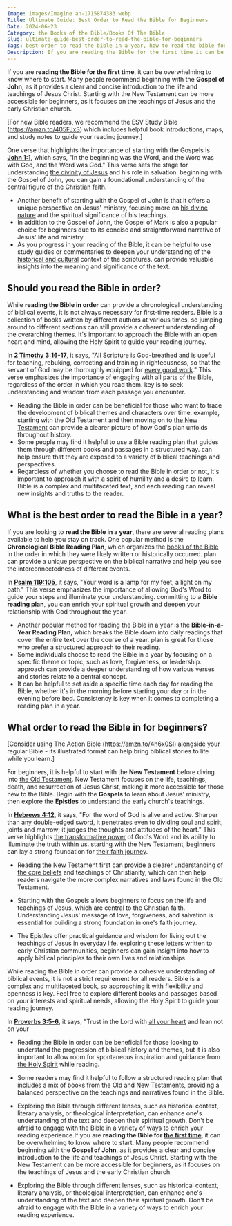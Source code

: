 ```yaml
---
Image: images/Imagine an-1715874383.webp
Title: Ultimate Guide: Best Order to Read the Bible for Beginners
Date: 2024-06-23
Category: the Books of the Bible/Books Of The Bible
Slug: ultimate-guide-best-order-to-read-the-bible-for-beginners
Tags: best order to read the bible in a year, how to read the bible for the first time, should you read the bible in order, what is the best order to read the bible, should i read the bible in order, reading the bible in order, best order to read the bible for beginners, best order to read the bible for the first time, what order to read the bible in, the books of the bible, books of the bible
Description: If you are reading the Bible for the first time it can be overwhelming to know where to start Many people recommend beginning with the Gospel of John as it provides a clear and concise introduction to the life and teachings of Jesus Christ Starting with the New Testament can
---
```


If you are **reading the Bible for the first time**, it can be overwhelming to know where to start. Many people recommend beginning with the **Gospel of John**, as it provides a clear and concise introduction to the life and teachings of Jesus Christ. Starting with the New Testament can be more accessible for beginners, as it focuses on the teachings of Jesus and the early Christian church.

[For new Bible readers, we recommend the ESV Study Bible (https://amzn.to/405FJx3) which includes helpful book introductions, maps, and study notes to guide your reading journey.]

One verse that highlights the importance of starting with the Gospels is **[John 1:1](https://www.bibleref.com/John/1/John-1-1.html)**, which says, "In the beginning was the Word, and the Word was with God, and the Word was God." This verse sets the stage for understanding [the divinity of Jesus](/10-fascinating-facts-about-jesus-christ-a-comprehensive-guide-for-christian-readers) and his role in salvation.  beginning with the Gospel of John, you can gain a foundational understanding of the central figure of [the Christian faith](/nurturing-faith-and-family-comprehensive-guide-christian-parenting-life).

- Another benefit of starting with the Gospel of John is that it offers a unique perspective on Jesus' ministry, focusing more on [his divine nature](/unveiling-the-divine-comprehensive-exploration-jesus-christ-divinity) and the spiritual significance of his teachings.
- In addition to the Gospel of John, the Gospel of Mark is also a popular choice for beginners due to its concise and straightforward narrative of Jesus' life and ministry.
- As you progress in your reading of the Bible, it can be helpful to use study guides or commentaries to deepen your understanding of the [historical and cultural](/ultimate-bible-study-guides-by-book-enhance-your-understanding-and-faith) context of the scriptures.  can provide valuable insights into the meaning and significance of the text.

## Should you read the Bible in order?

While **reading the Bible in order** can provide a chronological understanding of biblical events, it is not always necessary for first-time readers.  Bible is a collection of books written by different authors at various times, so jumping around to different sections can still provide a coherent understanding of the overarching themes. It's important to approach the Bible with an open heart and mind, allowing the Holy Spirit to guide your reading journey.

In **[2 Timothy 3:16-17](https://www.bibleref.com/2-Timothy/3/2-Timothy-3-16.html)**, it says, "All Scripture is God-breathed and is useful for teaching, rebuking, correcting and training in righteousness, so that the servant of God may be thoroughly equipped for [every good work](/amazing-grace-lyrics)." This verse emphasizes the importance of engaging with all parts of the Bible, regardless of the order in which you read them.  key is to seek understanding and wisdom from each passage you encounter.

- Reading the Bible in order can be beneficial for those who want to trace the development of biblical themes and characters over time.  example, starting with the Old Testament and then moving on to [the New Testament](/understanding-the-differences-between-messianic-judaism-and-christianity-a-comprehensive-guide) can provide a clearer picture of how God's plan unfolds throughout history.
- Some people may find it helpful to use a Bible reading plan that guides them through different books and passages in a structured way.  can help ensure that they are exposed to a variety of biblical teachings and perspectives.
- Regardless of whether you choose to read the Bible in order or not, it's important to approach it with a spirit of humility and a desire to learn.  Bible is a complex and multifaceted text, and each reading can reveal new insights and truths to the reader.

## What is the best order to read the Bible in a year?

If you are looking to **read the Bible in a year**, there are several reading plans available to help you stay on track. One popular method is the **Chronological Bible Reading Plan**, which organizes the [books of the Bible](/the-ultimate-guide-to-bible-study-booklets-for-adult-christian-education) in the order in which they were likely written or historically occurred.  plan can provide a unique perspective on the biblical narrative and help you see the interconnectedness of different events.

In **[Psalm 119:105](https://www.bibleref.com/Psalm/119/Psalm-119-105.html)**, it says, "Your word is a lamp for my feet, a light on my path." This verse emphasizes the importance of allowing God's Word to guide your steps and illuminate your understanding.  committing to a **Bible reading plan**, you can enrich your spiritual growth and deepen your relationship with God throughout the year.

- Another popular method for reading the Bible in a year is the **Bible-in-a-Year Reading Plan**, which breaks the Bible down into daily readings that cover the entire text over the course of a year.  plan is great for those who prefer a structured approach to their reading.
- Some individuals choose to read the Bible in a year by focusing on a specific theme or topic, such as love, forgiveness, or leadership.  approach can provide a deeper understanding of how various verses and stories relate to a central concept.
- It can be helpful to set aside a specific time each day for reading the Bible, whether it's in the morning before starting your day or in the evening before bed. Consistency is key when it comes to completing a reading plan in a year.

## What order to read the Bible in for beginners?

[Consider using The Action Bible (https://amzn.to/4h6x0Sl) alongside your regular Bible - its illustrated format can help bring biblical stories to life while you learn.]

For beginners, it is helpful to start with the **New Testament** before diving into [the Old Testament](/where-does-the-new-testament-begin-a-comprehensive-guide-for-christian-readers).  New Testament focuses on the life, teachings, death, and resurrection of Jesus Christ, making it more accessible for those new to the Bible. Begin with the **Gospels** to learn about Jesus' ministry, then explore the **Epistles** to understand the early church's teachings.

In **[Hebrews 4:12](https://www.bibleref.com/Hebrews/4/Hebrews-4-12.html)**, it says, "For the word of God is alive and active. Sharper than any double-edged sword, it penetrates even to dividing soul and spirit, joints and marrow; it judges the thoughts and attitudes of the heart." This verse highlights [the transformative power](/10-essential-bible-verses-for-strength-and-encouragement) of God's Word and its ability to illuminate the truth within us.  starting with the New Testament, beginners can lay a strong foundation for [their faith journey](/unveiling-the-power-of-bible-study-fellowship-bsf-a-comprehensive-guide-to-spiritual-growth).

- Reading the New Testament first can provide a clearer understanding of [the core beliefs](/understanding-the-key-differences-between-jehovahs-witnesses-and-christianity) and teachings of Christianity, which can then help readers navigate the more complex narratives and laws found in the Old Testament.

- Starting with the Gospels allows beginners to focus on the life and teachings of Jesus, which are central to the Christian faith. Understanding Jesus' message of love, forgiveness, and salvation is essential for building a strong foundation in one's faith journey.

- The Epistles offer practical guidance and wisdom for living out the teachings of Jesus in everyday life.  exploring these letters written to early Christian communities, beginners can gain insight into how to apply biblical principles to their own lives and relationships.

While reading the Bible in order can provide a cohesive understanding of biblical events, it is not a strict requirement for all readers.  Bible is a complex and multifaceted book, so approaching it with flexibility and openness is key. Feel free to explore different books and passages based on your interests and spiritual needs, allowing the Holy Spirit to guide your reading journey.

In **[Proverbs 3:5-6](https://www.bibleref.com/Proverbs/3/Proverbs-3-5.html)**, it says, "Trust in the Lord with [all your heart](/powerful-prayer-for-christian-new-beginnings-find-hope-and-renewal) and lean not on your

- Reading the Bible in order can be beneficial for those looking to understand the progression of biblical history and themes, but it is also important to allow room for spontaneous inspiration and guidance from [the Holy Spirit](/ultimate-spiritual-warfare-prayers-for-protection-powerful-strategies-for-christian-defense) while reading.

- Some readers may find it helpful to follow a structured reading plan that includes a mix of books from the Old and New Testaments, providing a balanced perspective on the teachings and narratives found in the Bible.

- Exploring the Bible through different lenses, such as historical context, literary analysis, or theological interpretation, can enhance one's understanding of the text and deepen their spiritual growth. Don't be afraid to engage with the Bible in a variety of ways to enrich your reading experience.If you are **reading the Bible for [the first time](/discover-how-the-holy-spirit-feels-physically-a-christian-perspective)**, it can be overwhelming to know where to start. Many people recommend beginning with the **Gospel of John**, as it provides a clear and concise introduction to the life and teachings of Jesus Christ. Starting with the New Testament can be more accessible for beginners, as it focuses on the teachings of Jesus and the early Christian church.

- Exploring the Bible through different lenses, such as historical context, literary analysis, or theological interpretation, can enhance one's understanding of the text and deepen their spiritual growth. Don't be afraid to engage with the Bible in a variety of ways to enrich your reading experience.
